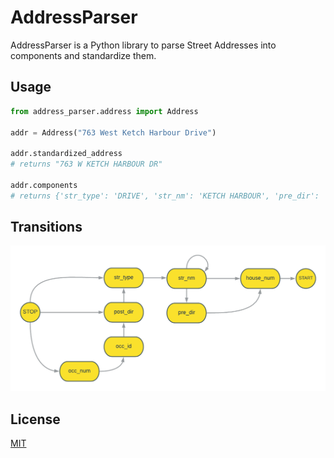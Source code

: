 # AddressParser

AddressParser is a Python library to parse Street Addresses into components and standardize them.

## Usage

```python
from address_parser.address import Address

addr = Address("763 West Ketch Harbour Drive")

addr.standardized_address
# returns "763 W KETCH HARBOUR DR"

addr.components
# returns {'str_type': 'DRIVE', 'str_nm': 'KETCH HARBOUR', 'pre_dir': 'WEST', 'house_num': '763'}
```

## Transitions

![Transitions](addr_prsr_fsm_diagram.png)

## License
[MIT](https://choosealicense.com/licenses/mit/)